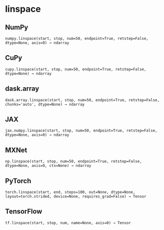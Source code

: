 # linspace

## NumPy

```
numpy.linspace(start, stop, num=50, endpoint=True, retstep=False, dtype=None, axis=0) → ndarray
```

## CuPy

```
cupy.linspace(start, stop, num=50, endpoint=True, retstep=False, dtype=None) → ndarray
```

## dask.array

```
dask.array.linspace(start, stop, num=50, endpoint=True, retstep=False, chunks='auto', dtype=None) → ndarray
```

## JAX

```
jax.numpy.linspace(start, stop, num=50, endpoint=True, retstep=False, dtype=None, axis=0) → ndarray
```

## MXNet

```
np.linspace(start, stop, num=50, endpoint=True, retstep=False, dtype=None, axis=0, ctx=None) → ndarray
```

## PyTorch

```
torch.linspace(start, end, steps=100, out=None, dtype=None, layout=torch.strided, device=None, requires_grad=False) → Tensor
```

## TensorFlow

```
tf.linspace(start, stop, num, name=None, axis=0) → Tensor
```
